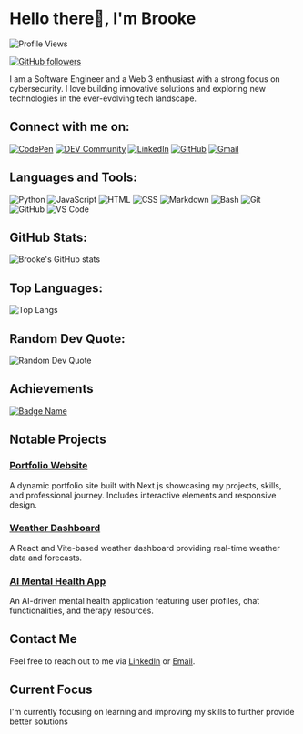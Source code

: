 # Hello there👋, I'm Brooke

![Profile Views](https://komarev.com/ghpvc/?username=brooke2384&color=blueviolet)

[![GitHub followers](https://img.shields.io/github/followers/brooke2384?label=Follow&style=social)](https://github.com/brooke2384)

I am a Software Engineer and a Web 3 enthusiast with a strong focus on cybersecurity. I love building innovative solutions and exploring new technologies in the ever-evolving tech landscape.

## Connect with me on:
[![CodePen](https://img.shields.io/badge/-CodePen-000?&logo=CodePen)](https://codepen.io/brooke2384)
[![DEV Community](https://img.shields.io/badge/-DEV.to-000?&logo=dev.to)](https://dev.to/brooke2384)
[![LinkedIn](https://img.shields.io/badge/-LinkedIn-0077B5?&logo=LinkedIn)](https://linkedin.com/in/your-profile)
[![GitHub](https://img.shields.io/badge/-GitHub-000?&logo=GitHub)](https://github.com/brooke2384)
[![Gmail](https://img.shields.io/badge/-Gmail-D14836?&logo=Gmail)](mailto:darlenebridgete4@gmail.com)

## Languages and Tools:

![Python](https://img.shields.io/badge/-Python-000?&logo=Python)
![JavaScript](https://img.shields.io/badge/-JavaScript-000?&logo=JavaScript)
![HTML](https://img.shields.io/badge/-HTML-000?&logo=HTML5)
![CSS](https://img.shields.io/badge/-CSS-000?&logo=CSS3)
![Markdown](https://img.shields.io/badge/-Markdown-000?&logo=Markdown)
![Bash](https://img.shields.io/badge/-Bash-000?&logo=GNU-Bash)
![Git](https://img.shields.io/badge/-Git-000?&logo=Git)
![GitHub](https://img.shields.io/badge/-GitHub-000?&logo=GitHub)
![VS Code](https://img.shields.io/badge/-VS%20Code-000?&logo=Visual%20Studio%20Code)

## GitHub Stats:
![Brooke's GitHub stats](https://github-readme-stats.vercel.app/api?username=brooke2384&show_icons=true&theme=radical)

## Top Languages:
![Top Langs](https://github-readme-stats.vercel.app/api/top-langs/?username=brooke2384&layout=compact&theme=radical)

## Random Dev Quote:
![Random Dev Quote](https://quotes-github-readme.vercel.app/api?type=horizontal&theme=radical)

## Achievements
<!-- Badges or Achievements section can be added here -->
[![Badge Name](https://example.com/badge.svg)](https://link_to_your_project_or_profile)

## Notable Projects

### [Portfolio Website](https://github.com/brooke2384/portfolio-website)
A dynamic portfolio site built with Next.js showcasing my projects, skills, and professional journey. Includes interactive elements and responsive design.

### [Weather Dashboard](https://github.com/brooke2384/weather-dashboard)
A React and Vite-based weather dashboard providing real-time weather data and forecasts.

### [AI Mental Health App](https://github.com/brooke2384/ai-mental-health-app)
An AI-driven mental health application featuring user profiles, chat functionalities, and therapy resources.

## Contact Me
Feel free to reach out to me via [LinkedIn](www.linkedin.com/in/darlene-b-0b8861236) or [Email](mailto:darlenebridgete4@gmail.com).

## Current Focus
I'm currently focusing on learning and improving my skills to further provide better solutions

